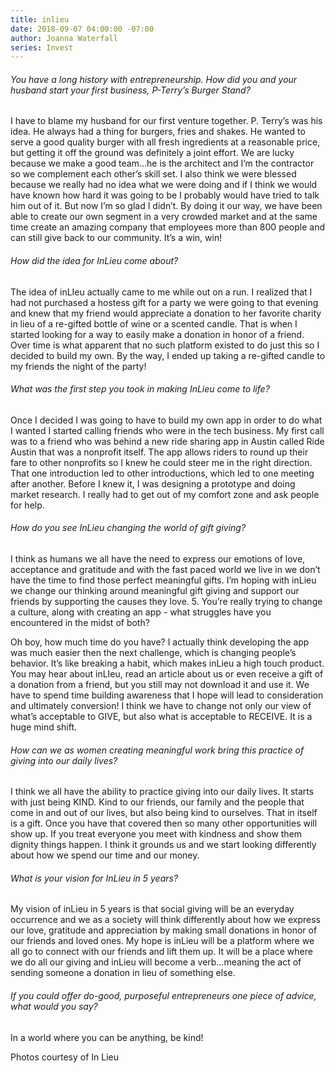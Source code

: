 ```yaml
---
title: inlieu
date: 2018-09-07 04:00:00 -07:00
author: Joanna Waterfall
series: Invest
---
```


###### You have a long history with entrepreneurship. How did you and your husband start your first business, P-Terry’s Burger Stand?

I have to blame my husband for our first venture together.  P. Terry’s was his idea.  He always had a thing for burgers, fries and shakes.  He wanted to serve a good quality burger with all fresh ingredients at a reasonable price, but getting it off the ground was definitely a joint effort.  We are lucky because we make a good team…he is the architect and I’m the contractor so we complement each other’s skill set.  I also think we were blessed because we really had no idea what we were doing and if I think we would have known how hard it was going to be I probably would have tried to talk him out of it.  But now I’m so glad I didn’t.  By doing it our way, we have been able to create our own segment in a very crowded market and at the same time create an amazing company that employees more than 800 people and can still give back to our community.  It’s a win, win!

###### How did the idea for InLieu come about?

The idea of inLIeu actually came to me while out on a run.  I realized that I had not purchased a hostess gift for a party we were going to that evening and knew that my friend would appreciate a donation to her favorite charity in lieu of a re-gifted bottle of wine or a scented candle.  That is when I started looking for a way to easily make a donation in honor of a friend.  Over time is what apparent that no such platform existed to do just this so I decided to build my own.  By the way, I ended up taking a re-gifted candle to my friends the night of the party!

###### What was the first step you took in making InLieu come to life?

Once I decided I was going to have to build my own app in order to do what I wanted I started calling friends who were in the tech business.  My first call was to a friend who was behind a new ride sharing app in Austin called Ride Austin that was a nonprofit itself.  The app allows riders to round up their fare to other nonprofits so I knew he could steer me in the right direction.   That one introduction led to other introductions, which led to one meeting after another.  Before I knew it, I was designing a prototype and doing market research.  I really had to get out of my comfort zone and ask people for help.

###### How do you see InLieu changing the world of gift giving?

I think as humans we all have the need to express our emotions of love, acceptance and gratitude and with the fast paced world we live in we don’t have the time to find those perfect meaningful gifts.  I’m hoping with inLieu we change our thinking around meaningful gift giving and support our friends by supporting the causes they love.
5. You’re really trying to change a culture, along with creating an app - what struggles have you encountered in the midst of both? 

Oh boy, how much time do you have?  I actually think developing the app was much easier then the next challenge, which is changing people’s behavior.  It’s like breaking a habit, which makes inLieu a high touch product.  You may hear about inLIeu, read an article about us or even receive a gift of a donation from a friend, but you still may not download it and use it.  We have to spend time building awareness that I hope will lead to consideration and ultimately conversion!  I think we have to change not only our view of what’s acceptable to GIVE, but also what is acceptable to RECEIVE.  It is a huge mind shift.  

###### How can we as women creating meaningful work bring this practice of giving into our daily lives?

I think we all have the ability to practice giving into our daily lives.  It starts with just being KIND.  Kind to our friends, our family and the people that come in and out of our lives, but also being kind to ourselves.  That in itself is a gift.  Once you have that covered then so many other opportunities will show up.  If you treat everyone you meet with kindness and show them dignity things happen.  I think it grounds us and we start looking differently about how we spend our time and our money.  

###### What is your vision for InLieu in 5 years?

My vision of inLieu in 5 years is that social giving will be an everyday occurrence and we as a society will think differently about how we express our love, gratitude and appreciation by making small donations in honor of our friends and loved ones.  My hope is inLieu will be a platform where we all go to connect with our friends and lift them up.  It will be a place where we do all our giving and inLieu will become a verb…meaning the act of sending someone a donation in lieu of something else.  

###### If you could offer do-good, purposeful entrepreneurs one piece of advice, what would you say?

In a world where you can be anything, be kind!

Photos courtesy of In Lieu